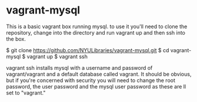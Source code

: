 # vagrant-mysql
This is a basic vagrant box running mysql.  to use it you'll need to clone the repository, change into the directory and run vagrant up and then ssh into the box.

  $ git clone https://github.com/NYULibraries/vagrant-mysql.git
  $ cd vagrant-mysql
  $ vagrant up
  $ vagrant ssh
  
  
vagrant ssh installs mysql with a username and password of vagrant/vagrant and a default database called vagrant.  It should be obvious, but if you're concerned with security you will need to change the root password, the user password and the mysql user password as these are ll set to "vagrant."
